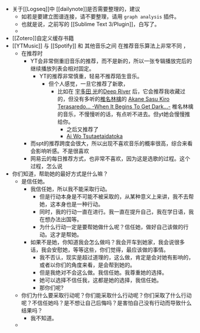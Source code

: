 - 关于[[Logseq]]中 [[dailynote]]是否需要整理的，建议
	- 如若是要建立图谱连接，请不要整理，请用  `graph analysis` 插件。
	- 也就是说，之前写的 [[Sublime Text 3/Plugin]]，白写了。
	-
- [[Zotero]]自定义缓存书籍
- [[YTMusic]] 与 [[Spotify]] 和 其他音乐之间 在推荐音乐算法上非常不同 ，
	- 在推荐时
		- YT会非常侧重旧音乐的推荐，而不是新的，所以一张专辑播放完后的继续播放列表会相对固定。
			- YT的推荐非常慎重，轻易不推荐陌生音乐。
				- 但个人感觉，一旦它推荐了新歌，
					- 比如在 [宇多田 光](https://music.youtube.com/channel/UCfDndVwpf3tOF-vDmFQveog)的[Deep River](https://music.youtube.com/browse/MPREb_q3oBV78wDPs) 后，它会推荐我收藏过的，但没有多听的[椎名林檎](https://music.youtube.com/channel/UCbrWU0y_rLsEOYgaTX5Y74A)的 [Akane Sasu Kiro Terasaredo... -When It Begins To Get Dark...-](https://music.youtube.com/watch?v=oJUdYeItB_Q&list=OLAK5uy_k_CX3p1nuBJOEgjmtj2gAGUwueyyk_-Qk) 椎名林檎的音乐，不慢慢听的话，有点听不进去。但yt她会慢慢推给你。
						- 之后又推荐了
						- [Ai Wo Tsutaetaidatoka](https://music.youtube.com/watch?v=TSGOZyt2iDI&list=OLAK5uy_kobBh6tjRWb_jI42z0jojjD_AkpGlRAQo)
		- 而spt的推荐跨度会很大，所以出现不喜欢音乐的概率很高，综合来看会影响听感。不是很喜欢
		- 网易云的每日推荐方式，也非常不喜欢，因为这是选歌的过程。这个过程，怎么说
- 你们知道，帮助她的最好方式是什么嘛？
	- 是信任她。
		- 我信任她，所以我不能采取行动。
			- 但是行动本身是不可能不被采取的，从某种意义上来讲，我不去帮她，这本身也是一种行动。
			- 同时，我的行动一直在进行。我一直在提升自己，我在学日语，我在想办法出国等。
			- 为什么行动一定是要帮她做什么呢？信任她，做好自己该做的行动。这才是帮她。
		- 如果不是她，你知道我会怎么做吗？我会开车到她家，我会说很多话，我会安慰她，等等这些，你们觉得，最应该做的事情。
			- 我不否认，现实是超过道理的，这么做，肯定是会对她有影响的，或者以你们的角度来看，是会帮到她的。
			- 但是我绝对不会这么做。我信任她。我尊重她的选择。
			- 她可以选择不信任我，这都是她的选择，我信任她。
			- 那你们呢?
	- 你们为什么要采取行动呢？你们能采取什么行动呢？你们采取了什么行动呢？不信任她吗？是不想让自己后悔吗？是害怕自己没有行动而导致什么结果吗？
		- 我不知道。
	-